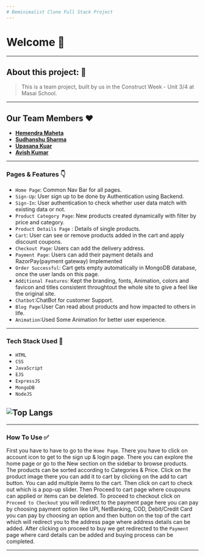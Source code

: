 ```yaml
---
# Beminimalist Clone Full Stack Project
---
```


# Welcome 👋

---

## About this project: 🙌
> This is a team project, built by us in the Construct Week - Unit 3/4 at Masai School.

---
## Our Team Members ❤️

- **[Hemendra Maheta](https://github.com/hmehta051)**
- **[Sudhanshu Sharma](https://github.com/Sudhanshu894)**
- **[Upasana Kuar](https://github.com/Upasana1011)**
- **[Avish Kumar](https://github.com/avishmonga)**
---

### Pages & Features 👇

- `Home Page`: Common Nav Bar for all pages.
- `Sign-Up`: User sign up to be done by Authentication using Backend.
- `Sign-In`: User authentication to check whether user data match with existing data or not.
- `Product Category Page`: New products created dynamically with filter by price and category.
- `Product Details Page` : Details of single products.
- `Cart`: User can see or remove products added in the cart and apply discount coupons.
- `Checkout Page`: Users can add the delivery address.
- `Payment Page`: Users can add their payment details and RazorPay(payment gateway) Implemented
- `Order Successful`: Cart gets empty automatically in MongoDB database, once the user lands on this page.
- `Additional Features`: Kept the branding, fonts, Animation, colors and favicon and titles consistent throughtout the whole site to give a feel like the original site.
- `Chatbot`:ChatBot for customer Support.
- `Blog Page`:User Can read about products and how impacted to others in life.
- `Animation`:Used Some Animation for better user experience.

---
### Tech Stack Used 🔧
- `HTML`
- `CSS`
- `JavaScript`
- `EJS`
- `ExpressJS`
- `MongoDB`
- `NodeJS`

![Top Langs](https://github-readme-stats.vercel.app/api/top-langs/?username=Sudhanshu894&hide=ejs,shell&theme=tokyonight)
---

---

### How To Use ✅

First you have to have to go to the `Home Page`. There you have to click on account icon to get to the sign up & login page. There you can explore the home page or go to the New section on the sidebar to browse products. The products can be sorted according to Categories & Price. Click on the product image there you can add it to cart by clicking on the add to cart button. You can add multiple items to the cart. Then click on cart to check out which is a pop-up slider. Then Proceed to cart page where coupouns can applied or items can be deleted. To proceed to checkout click on `Proceed to Checkout` you will redirect to the payment page here you can pay by choosing payment option like UPI, NetBanking, COD, Debit/Credit Card you can pay by choosing an option and then button on the top of the cart which will redirect you to the address page where address details can be added. After clicking on proceed to buy we get redirected to the `Payment` page where card details can be added and buying process can be completed.

---
